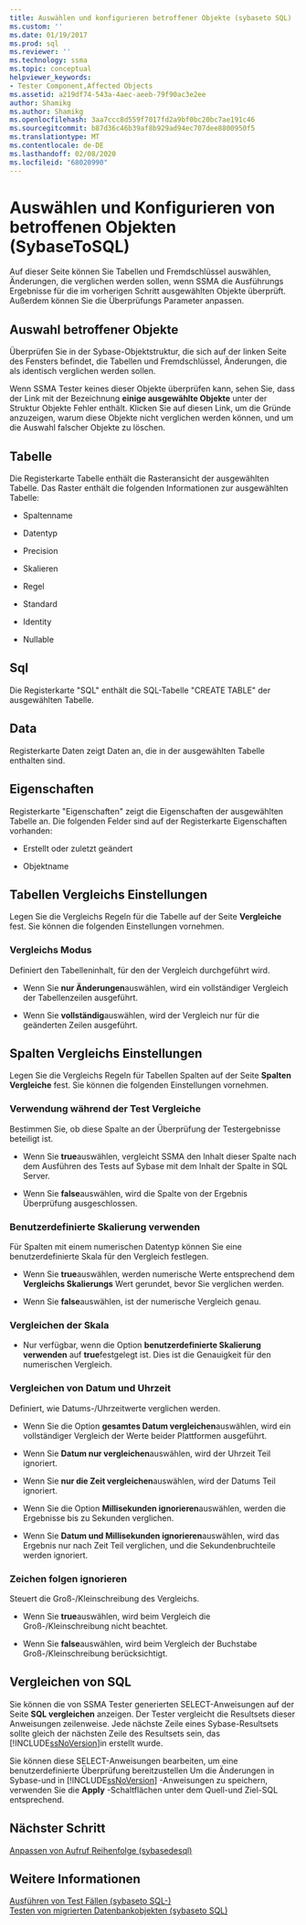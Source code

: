 ```yaml
---
title: Auswählen und konfigurieren betroffener Objekte (sybaseto SQL) | Microsoft-Dokumentation
ms.custom: ''
ms.date: 01/19/2017
ms.prod: sql
ms.reviewer: ''
ms.technology: ssma
ms.topic: conceptual
helpviewer_keywords:
- Tester Component,Affected Objects
ms.assetid: a219df74-543a-4aec-aeeb-79f90ac3e2ee
author: Shamikg
ms.author: Shamikg
ms.openlocfilehash: 3aa7ccc8d559f7017fd2a9bf0bc20bc7ae191c46
ms.sourcegitcommit: b87d36c46b39af8b929ad94ec707dee8800950f5
ms.translationtype: MT
ms.contentlocale: de-DE
ms.lasthandoff: 02/08/2020
ms.locfileid: "68020990"
---
```

# <a name="selecting-and-configuring-affected-objects-sybasetosql"></a>Auswählen und Konfigurieren von betroffenen Objekten (SybaseToSQL)
Auf dieser Seite können Sie Tabellen und Fremdschlüssel auswählen, Änderungen, die verglichen werden sollen, wenn SSMA die Ausführungs Ergebnisse für die im vorherigen Schritt ausgewählten Objekte überprüft. Außerdem können Sie die Überprüfungs Parameter anpassen.  
  
## <a name="selection-of-affected-objects"></a>Auswahl betroffener Objekte  
Überprüfen Sie in der Sybase-Objektstruktur, die sich auf der linken Seite des Fensters befindet, die Tabellen und Fremdschlüssel, Änderungen, die als identisch verglichen werden sollen.  
  
Wenn SSMA Tester keines dieser Objekte überprüfen kann, sehen Sie, dass der Link mit der Bezeichnung **einige ausgewählte Objekte** unter der Struktur Objekte Fehler enthält. Klicken Sie auf diesen Link, um die Gründe anzuzeigen, warum diese Objekte nicht verglichen werden können, und um die Auswahl falscher Objekte zu löschen.  
  
## <a name="table"></a>Tabelle  
Die Registerkarte Tabelle enthält die Rasteransicht der ausgewählten Tabelle. Das Raster enthält die folgenden Informationen zur ausgewählten Tabelle:  
  
-   Spaltenname  
  
-   Datentyp  
  
-   Precision  
  
-   Skalieren  
  
-   Regel  
  
-   Standard  
  
-   Identity  
  
-   Nullable  
  
## <a name="sql"></a>Sql  
Die Registerkarte "SQL" enthält die SQL-Tabelle "CREATE TABLE" der ausgewählten Tabelle.  
  
## <a name="data"></a>Data  
Registerkarte Daten zeigt Daten an, die in der ausgewählten Tabelle enthalten sind.  
  
## <a name="properties"></a>Eigenschaften  
Registerkarte "Eigenschaften" zeigt die Eigenschaften der ausgewählten Tabelle an. Die folgenden Felder sind auf der Registerkarte Eigenschaften vorhanden:  
  
-   Erstellt oder zuletzt geändert  
  
-   Objektname  
  
## <a name="table-comparison-settings"></a>Tabellen Vergleichs Einstellungen  
Legen Sie die Vergleichs Regeln für die Tabelle auf der Seite **Vergleiche** fest. Sie können die folgenden Einstellungen vornehmen.  
  
### <a name="comparison-mode"></a>Vergleichs Modus  
Definiert den Tabelleninhalt, für den der Vergleich durchgeführt wird.  
  
-   Wenn Sie **nur Änderungen**auswählen, wird ein vollständiger Vergleich der Tabellenzeilen ausgeführt.  
  
-   Wenn Sie **vollständig**auswählen, wird der Vergleich nur für die geänderten Zeilen ausgeführt.  
  
## <a name="column-comparison-settings"></a>Spalten Vergleichs Einstellungen  
Legen Sie die Vergleichs Regeln für Tabellen Spalten auf der Seite **Spalten Vergleiche** fest. Sie können die folgenden Einstellungen vornehmen.  
  
### <a name="use-during-test-comparisons"></a>Verwendung während der Test Vergleiche  
Bestimmen Sie, ob diese Spalte an der Überprüfung der Testergebnisse beteiligt ist.  
  
-   Wenn Sie **true**auswählen, vergleicht SSMA den Inhalt dieser Spalte nach dem Ausführen des Tests auf Sybase mit dem Inhalt der Spalte in SQL Server.
  
-   Wenn Sie **false**auswählen, wird die Spalte von der Ergebnis Überprüfung ausgeschlossen.  
  
### <a name="use-custom-scale"></a>Benutzerdefinierte Skalierung verwenden  
Für Spalten mit einem numerischen Datentyp können Sie eine benutzerdefinierte Skala für den Vergleich festlegen.  
  
-   Wenn Sie **true**auswählen, werden numerische Werte entsprechend dem **Vergleichs Skalierungs** Wert gerundet, bevor Sie verglichen werden.  
  
-   Wenn Sie **false**auswählen, ist der numerische Vergleich genau.  
  
### <a name="comparing-scale"></a>Vergleichen der Skala  
  
-   Nur verfügbar, wenn die Option **benutzerdefinierte Skalierung verwenden** auf **true**festgelegt ist. Dies ist die Genauigkeit für den numerischen Vergleich.  
  
### <a name="date-time-comparing"></a>Vergleichen von Datum und Uhrzeit  
Definiert, wie Datums-/Uhrzeitwerte verglichen werden.  
  
-   Wenn Sie die Option **gesamtes Datum vergleichen**auswählen, wird ein vollständiger Vergleich der Werte beider Plattformen ausgeführt.  
  
-   Wenn Sie **Datum nur vergleichen**auswählen, wird der Uhrzeit Teil ignoriert.  
  
-   Wenn Sie **nur die Zeit vergleichen**auswählen, wird der Datums Teil ignoriert.  
  
-   Wenn Sie die Option **Millisekunden ignorieren**auswählen, werden die Ergebnisse bis zu Sekunden verglichen.  
  
-   Wenn Sie **Datum und Millisekunden ignorieren**auswählen, wird das Ergebnis nur nach Zeit Teil verglichen, und die Sekundenbruchteile werden ignoriert.  
  
### <a name="ignore-strings-case"></a>Zeichen folgen ignorieren  
Steuert die Groß-/Kleinschreibung des Vergleichs.  
  
-   Wenn Sie **true**auswählen, wird beim Vergleich die Groß-/Kleinschreibung nicht beachtet.  
  
-   Wenn Sie **false**auswählen, wird beim Vergleich der Buchstabe Groß-/Kleinschreibung berücksichtigt.  
  
## <a name="comparing-sql"></a>Vergleichen von SQL  
Sie können die von SSMA Tester generierten SELECT-Anweisungen auf der Seite **SQL vergleichen** anzeigen. Der Tester vergleicht die Resultsets dieser Anweisungen zeilenweise. Jede nächste Zeile eines Sybase-Resultsets sollte gleich der nächsten Zeile des Resultsets sein, das [!INCLUDE[ssNoVersion](../../includes/ssnoversion-md.md)]in erstellt wurde.  
  
Sie können diese SELECT-Anweisungen bearbeiten, um eine benutzerdefinierte Überprüfung bereitzustellen Um die Änderungen in Sybase-und in [!INCLUDE[ssNoVersion](../../includes/ssnoversion-md.md)] -Anweisungen zu speichern, verwenden Sie die **Apply** -Schaltflächen unter dem Quell-und Ziel-SQL entsprechend.  
  
## <a name="next-step"></a>Nächster Schritt  
[Anpassen von Aufruf Reihenfolge &#40;sybasedesql&#41;](../../ssma/sybase/customizing-calls-order-sybasetosql.md)  
  
## <a name="see-also"></a>Weitere Informationen  
[Ausführen von Test Fällen &#40;sybaseto SQL-&#41;](../../ssma/sybase/running-test-cases-sybasetosql.md)  
[Testen von migrierten Datenbankobjekten &#40;sybaseto SQL&#41;](../../ssma/sybase/testing-migrated-database-objects-sybasetosql.md)  
  
